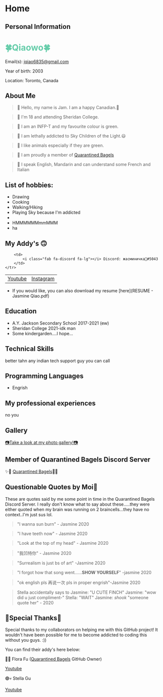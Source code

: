 # Home

<script src="https://kit.fontawesome.com/6d173168d3.js" crossorigin="anonymous"></script>

## Personal Information

## <h1 style="color:MediumAquaMarine;">🍀Qiaowo🍀</h1>

Email(s): [jqiao6835@gmail.com](mailto:jqiao6835@gmail.com)

Year of birth: 2003

Location: Toronto, Canada

## About Me

>🌿 Hello, my name is Jam. I am a happy Canadian.🍁

>🌿 I'm 18 and attending Sheridan College.

>🌿 I am an INFP-T and my favourite colour is green.

>🌿 I am lethally addicted to Sky Children of the Light.😃

>🌿 I like animals especially if they are green.

>🌿 I am proudly a member of <a href="https://yfsufate.github.io/Bagels/" target="blank">Quarantined Bagels</a>

>🌿 I speak English, Mandarin and can understand some French and Italian 


## List of hobbies:
* Drawing
* Cooking
* Walking/Hiking
* Playing Sky because I'm addicted
* 
* HMMMMMMmmMMM
* ha

## My Addy's 🙃

<table>
    <tr>
        <td>
            <a href="https://www.youtube.com/channel/UCKW-d_GlZ-sblBa18tChqbw" target="blank"><i class="fab fa-youtube fa-lg"></i> Youtube</a>
        </td>
        <td>
            <a href="https://www.instagram.com/jqwq_art/" target="blank"><i class="fab fa-instagram fa-lg"></i> Instagram</a>
        </td>
        
        <td>
            <i class="fab fa-discord fa-lg"></i> Discord: жасминичка💚#5043
        </td>
    </tr>
</table>

* <i class="fas fa-file fa-lg"></i> If you would like, you can also download my resume [here](RESUME - Jasmine Qiao.pdf)


## Education

* A.Y. Jackson Secondary School 2017-2021 (ew)
* Sheridan College 2021-idk man
* Some kindergarden....I hope...

## Technical Skills
better tahn any indian tech support guy you can call

## Programming Languages

* Engrish

## My professional experiences

no you

## Gallery

[📷Take a look at my photo gallery!📷](/photo.md)

## Member of Quarantined Bagels Discord Server

✨🥯 <a href="https://discord.gg/PZaPX5Mt" target="blank">Quarantined Bagels</a>🥯✨

## Questionable Quotes by Moi🙂

These are quotes said by me some point in time in the Quarantined Bagels Discord Server. I really don't know what to say about these.....they were either quoted when my brain was running on 2 braincells...they have no context..I'm just sus lol.

>"I wanna sun burn" - Jasmine 2020

>"I have teeth now" - Jasmine 2020

>"Look at the top of my head" - Jasmine 2020

>"我凹特你" - Jasmine 2020

>"Surrealism is just bs of art" -Jasmine 2020

>"I forgot how that song went......<b>SHOW YOURSELF</b>" -jasmine 2020

>"ok english pls 再说一次 pls in proper engrish"-Jasmine 2020

>Stella accidentally says to Jasmine: "U CUTE FINCH"   Jasmine: "wow did u just compliment-"  Stella: "WAIT"   Jasmine: *shook* "someone quote her" - 2020


## 🙌Special Thanks🙌

Special thanks to my collaborators on helping me with this GitHub project! It wouldn't have been possible for me to become addicted to coding this without you guys. :))

You can find their addy's here below:

🔵🐯 Flora Fu (<a href="https://yfsufate.github.io/Bagels/" target="blank">Quarantined Bagels</a> GitHub Owner)

<a href="https://www.youtube.com/channel/UCVTp-rIWyMLWFYJ6vrX54LA" target="blank"><i class="fab fa-youtube fa-lg"></i> Youtube</a>

🟣💀 Stella Gu

<a href="https://www.youtube.com/channel/UC6NqBvwkPs07OJ7uaZHf0XA" target="blank"><i class="fab fa-youtube fa-lg"></i> Youtube</a>